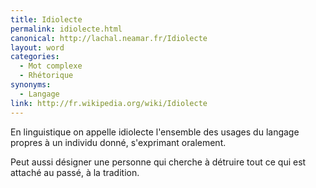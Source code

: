 ```yaml
---
title: Idiolecte
permalink: idiolecte.html
canonical: http://lachal.neamar.fr/Idiolecte
layout: word
categories:
  - Mot complexe
  - Rhétorique
synonyms:
  - Langage
link: http://fr.wikipedia.org/wiki/Idiolecte
---
```


En linguistique on appelle idiolecte l'ensemble des usages du langage propres à un individu donné, s'exprimant oralement.

Peut aussi désigner une personne qui cherche à détruire tout ce qui est attaché au passé, à la tradition. 

